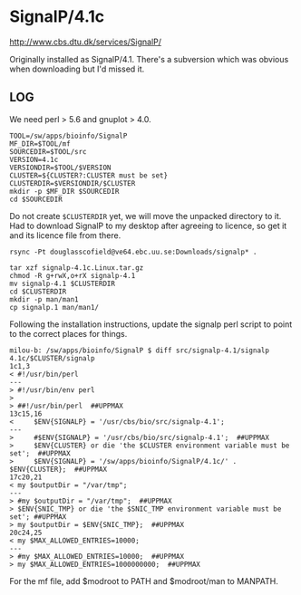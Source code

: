 SignalP/4.1c
============

<http://www.cbs.dtu.dk/services/SignalP/>

Originally installed as SignalP/4.1.  There's a subversion which was obvious
when downloading but I'd missed it.

LOG
---

We need perl > 5.6 and gnuplot > 4.0.

    TOOL=/sw/apps/bioinfo/SignalP
    MF_DIR=$TOOL/mf
    SOURCEDIR=$TOOL/src
    VERSION=4.1c
    VERSIONDIR=$TOOL/$VERSION
    CLUSTER=${CLUSTER?:CLUSTER must be set}
    CLUSTERDIR=$VERSIONDIR/$CLUSTER
    mkdir -p $MF_DIR $SOURCEDIR
    cd $SOURCEDIR

Do not create `$CLUSTERDIR` yet, we will move the unpacked directory to it.  Had
to download SignalP to my desktop after agreeing to licence, so get it and its
licence file from there.

    rsync -Pt douglasscofield@ve64.ebc.uu.se:Downloads/signalp* .

    tar xzf signalp-4.1c.Linux.tar.gz 
    chmod -R g+rwX,o+rX signalp-4.1
    mv signalp-4.1 $CLUSTERDIR
    cd $CLUSTERDIR
    mkdir -p man/man1
    cp signalp.1 man/man1/

Following the installation instructions, update the signalp perl script to point to the correct places for things.

    milou-b: /sw/apps/bioinfo/SignalP $ diff src/signalp-4.1/signalp 4.1c/$CLUSTER/signalp
    1c1,3
    < #!/usr/bin/perl
    ---
    > #!/usr/bin/env perl
    >
    > ##!/usr/bin/perl  ##UPPMAX
    13c15,16
    <     $ENV{SIGNALP} = '/usr/cbs/bio/src/signalp-4.1';
    ---
    >     #$ENV{SIGNALP} = '/usr/cbs/bio/src/signalp-4.1';  ##UPPMAX
    >     $ENV{CLUSTER} or die 'the $CLUSTER environment variable must be set';  ##UPPMAX
    >     $ENV{SIGNALP} = '/sw/apps/bioinfo/SignalP/4.1c/' . $ENV{CLUSTER};  ##UPPMAX
    17c20,21
    < my $outputDir = "/var/tmp";
    ---
    > #my $outputDir = "/var/tmp";  ##UPPMAX
    > $ENV{SNIC_TMP} or die 'the $SNIC_TMP environment variable must be set'; ##UPPMAX
    > my $outputDir = $ENV{SNIC_TMP};  ##UPPMAX
    20c24,25
    < my $MAX_ALLOWED_ENTRIES=10000;
    ---
    > #my $MAX_ALLOWED_ENTRIES=10000;  ##UPPMAX
    > my $MAX_ALLOWED_ENTRIES=1000000000;  ##UPPMAX


For the mf file, add $modroot to PATH and $modroot/man to MANPATH.

